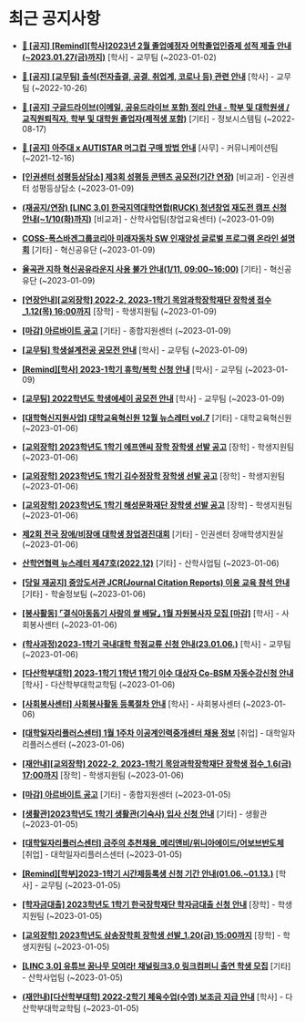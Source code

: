 # 최근 공지사항

* **[📌 [공지] [Remind][학사]2023년 2월 졸업예정자 어학졸업인증제 성적 제출 안내(~2023.01.27(금)까지)](http://ajou.ac.kr/kr/ajou/notice.do?mode=view&amp;articleNo=208274&amp;article.offset=0&amp;articleLimit=30)**
 [학사] - 교무팀 (~2023-01-02)

* **[📌 [공지] [교무팀] 출석(전자출결, 공결, 취업계, 코로나 등) 관련 안내](http://ajou.ac.kr/kr/ajou/notice.do?mode=view&amp;articleNo=205552&amp;article.offset=0&amp;articleLimit=30)**
 [학사] - 교무팀 (~2022-10-26)

* **[📌 [공지] 구글드라이브(이메일, 공유드라이브 포함) 정리 안내 - 학부 및 대학원생 / 교직원퇴직자, 학부 및 대학원 졸업자(제적생 포함)](http://ajou.ac.kr/kr/ajou/notice.do?mode=view&amp;articleNo=202858&amp;article.offset=0&amp;articleLimit=30)**
 [기타] - 정보시스템팀 (~2022-08-17)

* **[📌 [공지] 아주대 x AUTISTAR 머그컵 구매 방법 안내](http://ajou.ac.kr/kr/ajou/notice.do?mode=view&amp;articleNo=147976&amp;article.offset=0&amp;articleLimit=30)**
 [사무] - 커뮤니케이션팀 (~2021-12-16)

* **[[인권센터 성평등상담소] 제3회 성평등 콘텐츠 공모전(기간 연장)](http://ajou.ac.kr/kr/ajou/notice.do?mode=view&amp;articleNo=209437&amp;article.offset=0&amp;articleLimit=30)**
 [비교과] - 인권센터 성평등상담소 (~2023-01-09)

* **[(재공지/연장) [LINC 3.0] 한국지역대학연합(RUCK) 청년창업 재도전 캠프 신청 안내(~1/10(화)까지)](http://ajou.ac.kr/kr/ajou/notice.do?mode=view&amp;articleNo=209431&amp;article.offset=0&amp;articleLimit=30)**
 [비교과] - 산학사업팀(창업교육센터) (~2023-01-09)

* **[COSS-폭스바겐그룹코리아 미래자동차 SW 인재양성 글로벌 프로그램 온라인 설명회](http://ajou.ac.kr/kr/ajou/notice.do?mode=view&amp;articleNo=209426&amp;article.offset=0&amp;articleLimit=30)**
 [기타] - 혁신공유단 (~2023-01-09)

* **[율곡관 지하 혁신공유라운지 사용 불가 안내(1/11, 09:00~16:00)](http://ajou.ac.kr/kr/ajou/notice.do?mode=view&amp;articleNo=209425&amp;article.offset=0&amp;articleLimit=30)**
 [기타] - 혁신공유단 (~2023-01-09)

* **[[연장안내][교외장학] 2022-2, 2023-1학기 목암과학장학재단 장학생 접수_1.12(목) 16:00까지](http://ajou.ac.kr/kr/ajou/notice.do?mode=view&amp;articleNo=209423&amp;article.offset=0&amp;articleLimit=30)**
 [장학] - 학생지원팀 (~2023-01-09)

* **[[마감] 아르바이트 공고](http://ajou.ac.kr/kr/ajou/notice.do?mode=view&amp;articleNo=209421&amp;article.offset=0&amp;articleLimit=30)**
 [기타] - 종합지원센터 (~2023-01-09)

* **[[교무팀] 학생설계전공 공모전 안내](http://ajou.ac.kr/kr/ajou/notice.do?mode=view&amp;articleNo=209420&amp;article.offset=0&amp;articleLimit=30)**
 [학사] - 교무팀 (~2023-01-09)

* **[[Remind][학사] 2023-1학기 휴학/복학 신청 안내](http://ajou.ac.kr/kr/ajou/notice.do?mode=view&amp;articleNo=209419&amp;article.offset=0&amp;articleLimit=30)**
 [학사] - 교무팀 (~2023-01-09)

* **[[교무팀] 2022학년도 학생에세이 공모전 안내](http://ajou.ac.kr/kr/ajou/notice.do?mode=view&amp;articleNo=209416&amp;article.offset=0&amp;articleLimit=30)**
 [학사] - 교무팀 (~2023-01-09)

* **[[대학혁신지원사업] 대학교육혁신원 12월 뉴스레터 vol.7](http://ajou.ac.kr/kr/ajou/notice.do?mode=view&amp;articleNo=208493&amp;article.offset=0&amp;articleLimit=30)**
 [기타] - 대학교육혁신원 (~2023-01-06)

* **[[교외장학] 2023학년도 1학기 에프앤씨 장학 장학생 선발 공고](http://ajou.ac.kr/kr/ajou/notice.do?mode=view&amp;articleNo=208488&amp;article.offset=0&amp;articleLimit=30)**
 [장학] - 학생지원팀 (~2023-01-06)

* **[[교외장학] 2023학년도 1학기 김수정장학 장학생 선발 공고](http://ajou.ac.kr/kr/ajou/notice.do?mode=view&amp;articleNo=208484&amp;article.offset=0&amp;articleLimit=30)**
 [장학] - 학생지원팀 (~2023-01-06)

* **[[교외장학] 2023학년도 1학기 해성문화재단 장학생 선발 공고](http://ajou.ac.kr/kr/ajou/notice.do?mode=view&amp;articleNo=208481&amp;article.offset=0&amp;articleLimit=30)**
 [장학] - 학생지원팀 (~2023-01-06)

* **[제2회 전국 장애/비장애 대학생 창업경진대회](http://ajou.ac.kr/kr/ajou/notice.do?mode=view&amp;articleNo=208480&amp;article.offset=0&amp;articleLimit=30)**
 [기타] - 인권센터 장애학생지원실 (~2023-01-06)

* **[산학연협력 뉴스레터 제47호(2022.12)](http://ajou.ac.kr/kr/ajou/notice.do?mode=view&amp;articleNo=208478&amp;article.offset=0&amp;articleLimit=30)**
 [기타] - 산학사업팀 (~2023-01-06)

* **[[당일 재공지] 중앙도서관 JCR(Journal Citation Reports) 이용 교육 참석 안내](http://ajou.ac.kr/kr/ajou/notice.do?mode=view&amp;articleNo=208476&amp;article.offset=0&amp;articleLimit=30)**
 [기타] - 학술정보팀 (~2023-01-06)

* **[[봉사활동] ⌜결식아동돕기 사랑의 쌀 배달⌟ 1월 자원봉사자 모집 [마감]](http://ajou.ac.kr/kr/ajou/notice.do?mode=view&amp;articleNo=208475&amp;article.offset=0&amp;articleLimit=30)**
 [학사] - 사회봉사센터 (~2023-01-06)

* **[(학사과정)2023-1학기 국내대학 학점교류 신청 안내(23.01.06.)](http://ajou.ac.kr/kr/ajou/notice.do?mode=view&amp;articleNo=208474&amp;article.offset=0&amp;articleLimit=30)**
 [학사] - 교무팀 (~2023-01-06)

* **[[다산학부대학] 2023-1학기 1학년 1학기 이수 대상자 Co-BSM 자동수강신청 안내](http://ajou.ac.kr/kr/ajou/notice.do?mode=view&amp;articleNo=208470&amp;article.offset=0&amp;articleLimit=30)**
 [학사] - 다산학부대학교학팀 (~2023-01-06)

* **[[사회봉사센터] 사회봉사활동 등록절차 안내](http://ajou.ac.kr/kr/ajou/notice.do?mode=view&amp;articleNo=208466&amp;article.offset=0&amp;articleLimit=30)**
 [학사] - 사회봉사센터 (~2023-01-06)

* **[[대학일자리플러스센터] 1월 1주차 이공계인력중개센터 채용 정보](http://ajou.ac.kr/kr/ajou/notice.do?mode=view&amp;articleNo=208465&amp;article.offset=0&amp;articleLimit=30)**
 [취업] - 대학일자리플러스센터 (~2023-01-06)

* **[[재안내][교외장학] 2022-2, 2023-1학기 목암과학장학재단 장학생 접수_1.6(금) 17:00까지](http://ajou.ac.kr/kr/ajou/notice.do?mode=view&amp;articleNo=208464&amp;article.offset=0&amp;articleLimit=30)**
 [장학] - 학생지원팀 (~2023-01-06)

* **[[마감] 아르바이트 공고](http://ajou.ac.kr/kr/ajou/notice.do?mode=view&amp;articleNo=208452&amp;article.offset=0&amp;articleLimit=30)**
 [기타] - 종합지원센터 (~2023-01-05)

* **[[생활관]2023학년도 1학기 생활관(기숙사) 입사 신청 안내](http://ajou.ac.kr/kr/ajou/notice.do?mode=view&amp;articleNo=208451&amp;article.offset=0&amp;articleLimit=30)**
 [기타] - 생활관 (~2023-01-05)

* **[[대학일자리플러스센터] 금주의 추천채용_메리앤비/위니아에이드/어보브반도체](http://ajou.ac.kr/kr/ajou/notice.do?mode=view&amp;articleNo=208450&amp;article.offset=0&amp;articleLimit=30)**
 [취업] - 대학일자리플러스센터 (~2023-01-05)

* **[[Remind][학부]2023-1학기 시간제등록생 신청 기간 안내(01.06.~01.13.)](http://ajou.ac.kr/kr/ajou/notice.do?mode=view&amp;articleNo=208440&amp;article.offset=0&amp;articleLimit=30)**
 [학사] - 교무팀 (~2023-01-05)

* **[[학자금대출] 2023학년도 1학기 한국장학재단 학자금대출 신청 안내](http://ajou.ac.kr/kr/ajou/notice.do?mode=view&amp;articleNo=208439&amp;article.offset=0&amp;articleLimit=30)**
 [장학] - 학생지원팀 (~2023-01-05)

* **[[교외장학] 2023학년도 삼송장학회 장학생 선발_1.20(금) 15:00까지](http://ajou.ac.kr/kr/ajou/notice.do?mode=view&amp;articleNo=208438&amp;article.offset=0&amp;articleLimit=30)**
 [장학] - 학생지원팀 (~2023-01-05)

* **[[LINC 3.0] 유튜브 꿈나무 모여라! 채널링크3.0 링크컴퍼니 출연 학생 모집](http://ajou.ac.kr/kr/ajou/notice.do?mode=view&amp;articleNo=208437&amp;article.offset=0&amp;articleLimit=30)**
 [기타] - 산학사업팀 (~2023-01-05)

* **[(재안내)[다산학부대학] 2022-2학기 체육수업(수영) 보조금 지급 안내](http://ajou.ac.kr/kr/ajou/notice.do?mode=view&amp;articleNo=208436&amp;article.offset=0&amp;articleLimit=30)**
 [학사] - 다산학부대학교학팀 (~2023-01-05)

